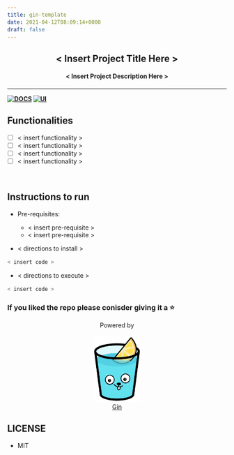 ```yaml
---
title: gin-template
date: 2021-04-12T08:09:14+0000
draft: false
---
```

<p align="center">
	<h2 align="center"> < Insert Project Title Here > </h2>
	<h4 align="center"> < Insert Project Description Here > <h4>
</p>

---
[![DOCS](https://img.shields.io/badge/Documentation-see%20docs-green?style=flat-square&logo=appveyor)](INSERT_LINK_FOR_DOCS_HERE) 
  [![UI ](https://img.shields.io/badge/User%20Interface-Link%20to%20UI-orange?style=flat-square&logo=appveyor)](INSERT_UI_LINK_HERE)


## Functionalities
- [ ]  < insert functionality >
- [ ]  < insert functionality >
- [ ]  < insert functionality >
- [ ]  < insert functionality >

<br>


## Instructions to run

* Pre-requisites:
	-  < insert pre-requisite >
	-  < insert pre-requisite >

* < directions to install > 
```bash
< insert code >
```

* < directions to execute >

```bash
< insert code >
```





### If you liked the repo please conisder giving it a ⭐



<p align="center">
	Powered by
	<br>
	<br>
	<img src="https://raw.githubusercontent.com/gin-gonic/logo/master/color.png"  height="150"/>
	<br>
	<a href="https://github.com/gin-gonic/gin">Gin</a>
</p>


## LICENSE

* MIT

